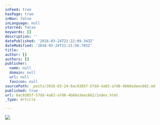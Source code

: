 ```yaml
---
inFeed: true
hasPage: true
inNav: false
inLanguage: null
starred: false
keywords: []
description: ''
datePublished: '2016-03-24T21:22:09.343Z'
dateModified: '2016-03-24T21:21:56.785Z'
title: ''
author: []
authors: []
publisher:
  name: null
  domain: null
  url: null
  favicon: null
sourcePath: _posts/2016-03-24-8ac9385f-57dd-4a83-a7d6-4b60a3eec662.md
published: true
url: 8ac9385f-57dd-4a83-a7d6-4b60a3eec662/index.html
_type: Article

---
```

![](https://the-grid-user-content.s3-us-west-2.amazonaws.com/d112bfc9-bc16-44d4-81ec-84acbb576154.jpg)